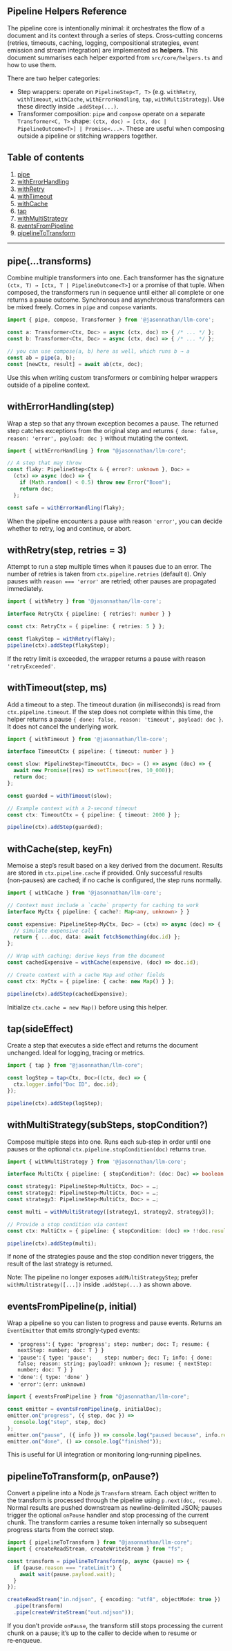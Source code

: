 ## Pipeline Helpers Reference

The pipeline core is intentionally minimal: it orchestrates the flow of a document and its context through a series of steps. Cross‑cutting concerns (retries, timeouts, caching, logging, compositional strategies, event emission and stream integration) are implemented as **helpers**. This document summarises each helper exported from `src/core/helpers.ts` and how to use them.

There are two helper categories:

- Step wrappers: operate on `PipelineStep<T, T>` (e.g. `withRetry`, `withTimeout`, `withCache`, `withErrorHandling`, `tap`, `withMultiStrategy`). Use these directly inside `.addStep(...)`.
- Transformer composition: `pipe` and `compose` operate on a separate `Transformer<C, T>` shape: `(ctx, doc) → [ctx, doc | PipelineOutcome<T>] | Promise<...>`. These are useful when composing outside a pipeline or stitching wrappers together.

## Table of contents

1. [pipe](#pipe)
2. [withErrorHandling](#witherrorhandling)
3. [withRetry](#withretry)
4. [withTimeout](#withtimeout)
5. [withCache](#withcache)
6. [tap](#tap)
7. [withMultiStrategy](#withmultistrategy)
8. [eventsFromPipeline](#eventsfrompipeline)
9. [pipelineToTransform](#pipelinetotransform)

---

## pipe(...transforms)

Combine multiple transformers into one. Each transformer has the signature `(ctx, T) → [ctx, T | PipelineOutcome<T>]` or a promise of that tuple. When composed, the transformers run in sequence until either all complete or one returns a pause outcome. Synchronous and asynchronous transformers can be mixed freely. Comes in `pipe` and `compose` variants.

```ts
import { pipe, compose, Transformer } from '@jasonnathan/llm-core';

const a: Transformer<Ctx, Doc> = async (ctx, doc) => { /* ... */ };
const b: Transformer<Ctx, Doc> = async (ctx, doc) => { /* ... */ };

// you can use compose(a, b) here as well, which runs b → a
const ab = pipe(a, b);
const [newCtx, result] = await ab(ctx, doc);
```

Use this when writing custom transformers or combining helper wrappers outside of a pipeline context.

## withErrorHandling(step)

Wrap a step so that any thrown exception becomes a pause. The returned step catches exceptions from the original step and returns `{ done: false, reason: 'error', payload: doc }` without mutating the context.

```ts
import { withErrorHandling } from "@jasonnathan/llm-core";

// A step that may throw
const flaky: PipelineStep<Ctx & { error?: unknown }, Doc> =
  (ctx) => async (doc) => {
    if (Math.random() < 0.5) throw new Error("Boom");
    return doc;
  };

const safe = withErrorHandling(flaky);
```

When the pipeline encounters a pause with reason `'error'`, you can decide whether to retry, log and continue, or abort.

## withRetry(step, retries = 3)

Attempt to run a step multiple times when it pauses due to an error. The number of retries is taken from `ctx.pipeline.retries` (default `0`). Only pauses with `reason === 'error'` are retried; other pauses are propagated immediately.

```ts
import { withRetry } from '@jasonnathan/llm-core';

interface RetryCtx { pipeline: { retries?: number } }

const ctx: RetryCtx = { pipeline: { retries: 5 } };

const flakyStep = withRetry(flaky);
pipeline(ctx).addStep(flakyStep);
```

If the retry limit is exceeded, the wrapper returns a pause with reason `'retryExceeded'`.

## withTimeout(step, ms)

Add a timeout to a step. The timeout duration (in milliseconds) is read from `ctx.pipeline.timeout`. If the step does not complete within this time, the helper returns a pause `{ done: false, reason: 'timeout', payload: doc }`. It does not cancel the underlying work.

```ts
import { withTimeout } from '@jasonnathan/llm-core';

interface TimeoutCtx { pipeline: { timeout: number } }

const slow: PipelineStep<TimeoutCtx, Doc> = () => async (doc) => {
  await new Promise((res) => setTimeout(res, 10_000));
  return doc;
};

const guarded = withTimeout(slow);

// Example context with a 2‑second timeout
const ctx: TimeoutCtx = { pipeline: { timeout: 2000 } };

pipeline(ctx).addStep(guarded);

```

## withCache(step, keyFn)

Memoise a step’s result based on a key derived from the document. Results are stored in `ctx.pipeline.cache` if provided. Only successful results (non‑pauses) are cached; if no cache is configured, the step runs normally.

```ts
import { withCache } from '@jasonnathan/llm-core';

// Context must include a `cache` property for caching to work
interface MyCtx { pipeline: { cache?: Map<any, unknown> } }

const expensive: PipelineStep<MyCtx, Doc> = (ctx) => async (doc) => {
  // simulate expensive call
  return { ...doc, data: await fetchSomething(doc.id) };
};

// Wrap with caching; derive keys from the document
const cachedExpensive = withCache(expensive, (doc) => doc.id);

// Create context with a cache Map and other fields
const ctx: MyCtx = { pipeline: { cache: new Map() } };

pipeline(ctx).addStep(cachedExpensive);
```

Initialize `ctx.cache = new Map()` before using this helper.

## tap(sideEffect)

Create a step that executes a side effect and returns the document unchanged. Ideal for logging, tracing or metrics.

```ts
import { tap } from "@jasonnathan/llm-core";

const logStep = tap<Ctx, Doc>((ctx, doc) => {
  ctx.logger.info("Doc ID", doc.id);
});

pipeline(ctx).addStep(logStep);
```

## withMultiStrategy(subSteps, stopCondition?)
Compose multiple steps into one. Runs each sub‑step in order until one pauses or the optional `ctx.pipeline.stopCondition(doc)` returns `true`.

```ts
import { withMultiStrategy } from '@jasonnathan/llm-core';

interface MultiCtx { pipeline: { stopCondition?: (doc: Doc) => boolean } }

const strategy1: PipelineStep<MultiCtx, Doc> = …;
const strategy2: PipelineStep<MultiCtx, Doc> = …;
const strategy3: PipelineStep<MultiCtx, Doc> = …;

const multi = withMultiStrategy([strategy1, strategy2, strategy3]);

// Provide a stop condition via context
const ctx: MultiCtx = { pipeline: { stopCondition: (doc) => !!doc.result } };

pipeline(ctx).addStep(multi);

```

If none of the strategies pause and the stop condition never triggers, the result of the last strategy is returned.

Note: The pipeline no longer exposes `addMultiStrategyStep`; prefer `withMultiStrategy([...])` inside `.addStep(...)` as shown above.

## eventsFromPipeline(p, initial)

Wrap a pipeline so you can listen to progress and pause events. Returns an `EventEmitter` that emits strongly‑typed events:

- `'progress'`: `{ type: 'progress'; step: number; doc: T; resume: { nextStep: number; doc: T } }`
- `'pause'`:    `{ type: 'pause';    step: number; doc: T; info: { done: false; reason: string; payload?: unknown }; resume: { nextStep: number; doc: T } }`
- `'done'`:     `{ type: 'done' }`
- `'error'`:    `(err: unknown)`

```ts
import { eventsFromPipeline } from "@jasonnathan/llm-core";

const emitter = eventsFromPipeline(p, initialDoc);
emitter.on("progress", ({ step, doc }) =>
  console.log("step", step, doc)
);
emitter.on("pause", ({ info }) => console.log("paused because", info.reason));
emitter.on("done", () => console.log("finished"));
```

This is useful for UI integration or monitoring long‑running pipelines.

## pipelineToTransform(p, onPause?)

Convert a pipeline into a Node.js `Transform` stream. Each object written to the transform is processed through the pipeline using `p.next(doc, resume)`. Normal results are pushed downstream as newline‑delimited JSON; pauses trigger the optional `onPause` handler and stop processing of the current chunk. The transform carries a resume token internally so subsequent progress starts from the correct step.

```ts
import { pipelineToTransform } from "@jasonnathan/llm-core";
import { createReadStream, createWriteStream } from "fs";

const transform = pipelineToTransform(p, async (pause) => {
  if (pause.reason === "rateLimit") {
    await wait(pause.payload.wait);
  }
});

createReadStream("in.ndjson", { encoding: "utf8", objectMode: true })
  .pipe(transform)
  .pipe(createWriteStream("out.ndjson"));
```

If you don’t provide `onPause`, the transform still stops processing the current chunk on a pause; it’s up to the caller to decide when to resume or re‑enqueue.
